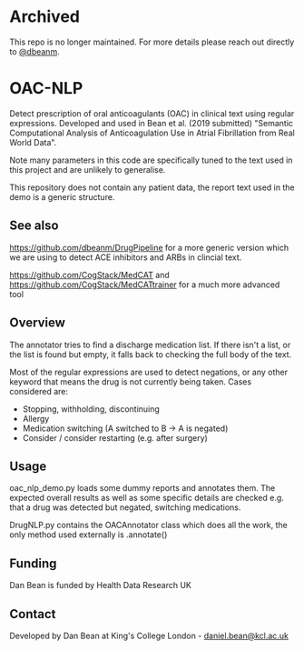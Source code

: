 # Archived

This repo is no longer maintained. For more details please reach out directly to [@dbeanm](https://github.com/dbeanm).

# OAC-NLP

Detect prescription of oral anticoagulants (OAC) in clinical text using regular expressions. Developed and used in Bean et al. (2019 submitted) "Semantic Computational Analysis of Anticoagulation Use in Atrial Fibrillation from Real World Data".

Note many parameters in this code are specifically tuned to the text used in this project and are unlikely to generalise. 

This repository does not contain any patient data, the report text used in the demo is a generic structure. 

## See also
https://github.com/dbeanm/DrugPipeline for a more generic version which we are using to detect ACE inhibitors and ARBs in clincial text. 

https://github.com/CogStack/MedCAT and https://github.com/CogStack/MedCATtrainer for a much more advanced tool

## Overview
The annotator tries to find a discharge medication list. If there isn't a list, or the list is found but empty, it falls back to checking the full body of the text. 

Most of the regular expressions are used to detect negations, or any other keyword that means the drug is not currently being taken. Cases considered are:

* Stopping, withholding, discontinuing
* Allergy
* Medication switching (A switched to B -> A is negated)
* Consider / consider restarting (e.g. after surgery)

## Usage
oac_nlp_demo.py loads some dummy reports and annotates them. The expected overall results as well as some specific details are checked e.g. that a drug was detected but negated, switching medications. 

DrugNLP.py contains the OACAnnotator class which does all the work, the only method used externally is .annotate()

## Funding
Dan Bean is funded by Health Data Research UK

## Contact
Developed by Dan Bean at King's College London - daniel.bean@kcl.ac.uk
